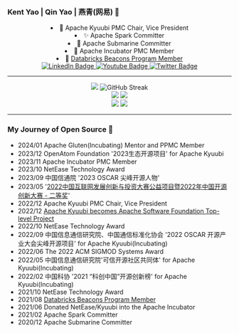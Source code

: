 ### Kent Yao | Qin Yao | 燕青(网易) 👋

<!--
**yaooqinn/yaooqinn** is a ✨ _special_ ✨ repository because its `README.md` (this file) appears on your GitHub profile.

Here are some ideas to get you started:

- 🔭 I’m currently working on ...
- 🌱 I’m currently learning ...
- 👯 I’m looking to collaborate on ...
- 🤔 I’m looking for help with ...
- 💬 Ask me about ...
- 📫 How to reach me: ...
- 😄 Pronouns: ...
- ⚡ Fun fact: ...
-->

<div align="center">
  <div>
    <li>🦊 Apache Kyuubi PMC Chair, Vice President</li>
    <li>✨ Apache Spark Committer</li>
    <li>🚢 Apache Submarine Committer</li>
    <li>🍼 Apache Incubator PMC Member</li>
    <li>🧱 <a href="https://databricks.com/discover/beacons/kent-yao">Databricks Beacons Program Member</a></li>
  </div>
</div>

<div id="badges" align="center">
  <a href="https://www.linkedin.com/in/kent-yao/">
    <img src="https://img.shields.io/badge/LinkedIn-blue?style=for-the-badge&logo=linkedin&logoColor=white" alt="LinkedIn Badge"/>
  </a>
  <a href="https://www.youtube.com/channel/UCJB4x5YuERIWS4U0i82A4XQ">
    <img src="https://img.shields.io/badge/YouTube-red?style=for-the-badge&logo=youtube&logoColor=white" alt="Youtube Badge"/>
  </a>
  <a href="https://twitter.com/kent_zju">
    <img src="https://img.shields.io/badge/Twitter-blue?style=for-the-badge&logo=twitter&logoColor=white" alt="Twitter Badge"/>
  </a>
</div>

---

<div id="github_stats" align="center">
  <div>
    <a><img src="http://github-profile-summary-cards.vercel.app/api/cards/profile-details?username=yaooqinn&theme=github" /></a>
    <a><img src="https://streak-stats.demolab.com?user=yaooqinn&theme=github-light&mode=weekly" alt="GitHub Streak" /></a>
  </div>
  
  <div>
    <a><img src="http://github-profile-summary-cards.vercel.app/api/cards/repos-per-language?username=yaooqinn&theme=github" /></a>
    <a><img src="http://github-profile-summary-cards.vercel.app/api/cards/most-commit-language?username=yaooqinn&theme=github" /></a>
  </div>
  
  <div>
    <a><img src="http://github-profile-summary-cards.vercel.app/api/cards/stats?username=yaooqinn&theme=github" /></a>
    <a><img src="http://github-profile-summary-cards.vercel.app/api/cards/productive-time?username=yaooqinn&theme=github&utcOffset=8" /></a>
  </div>
</div>

---

### My Journey of Open Source  👋

- 2024/01 Apache Gluten(Incubating) Mentor and PPMC Member
- 2023/12 OpenAtom Foundation '2023生态开源项目' for Apache Kyuubi
- 2023/11 Apache Incubator PMC Member
- 2023/10 NetEase Technology Award
- 2023/09 中国信通院 '2023 OSCAR 尖峰开源人物'
- 2023/05 '[2022中国互联网发展创新与投资大赛公益项目暨2022年中国开源创新大赛 - 二等奖](http://bjos.oschina.net/juesaihuojiaingddanzhengshif-n121.html)'
- 2022/12 Apache Kyuubi PMC Chair, Vice President
- 2022/12 [Apache Kyuubi becomes Apache Software Foundation Top-level Project](https://news.apache.org/foundation/entry/apache-kyuubi-becomes-top-level-project)
- 2022/10 NetEase Technology Award
- 2022/09 中国信息通信研究院、中国通信标准化协会 '2022 OSCAR 开源产业大会尖峰开源项目' for Apache Kyuubi(Incubating)
- 2022/06 The 2022 ACM SIGMOD Systems Award
- 2022/05 中国信息通信研究院'可信开源社区共同体' for Apache Kyuubi(Incubating)
- 2022/02 中国科协 '2021 “科创中国”开源创新榜' for Apache Kyuubi(Incubating)
- 2021/10 NetEase Technology Award
- 2021/08 [Databricks Beacons Program Member](https://www.databricks.com/discover/beacons)
- 2021/06 Donated NetEase/Kyuubi into the Apache Incubator
- 2021/02 Apache Spark Committer
- 2020/12 Apache Submarine Committer
